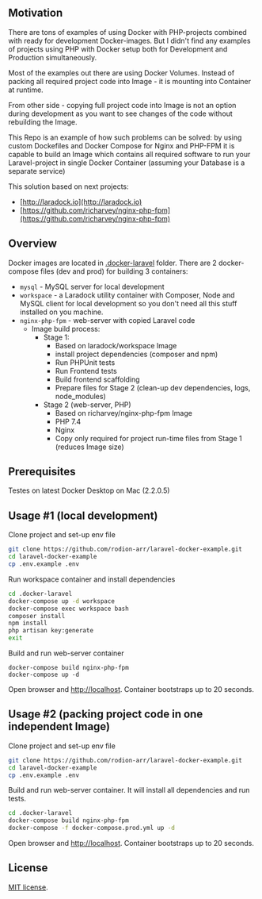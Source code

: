 ## Motivation
There are tons of examples of using Docker with PHP-projects combined with ready for development Docker-images. But I didn't find any examples of projects using PHP with Docker setup both for Development and Production simultaneously.

Most of the examples out there are using Docker Volumes. Instead of packing all required project code into Image - it is mounting into Container at runtime.

From other side - copying full project code into Image is not an option during development as you want to see changes of the code without rebuilding the Image.

This Repo is an example of how such problems can be solved: by using custom Dockefiles and Docker Compose for Nginx and PHP-FPM it is capable to build an Image which contains all required software to run your Laravel-project in single Docker Container (assuming your Database is a separate service)

This solution based on next projects: 
- [http://laradock.io](http://laradock.io)
- [https://github.com/richarvey/nginx-php-fpm](https://github.com/richarvey/nginx-php-fpm)

## Overview
Docker images are located in [.docker-laravel](https://github.com/rodion-arr/laravel-docker-example/tree/master/.docker-laravel) folder. There are 2 docker-compose files (dev and prod) for building 3 containers:
- `mysql` - MySQL server for local development
- `workspace` - a Laradock utility container with Composer, Node and MySQL client for local development so you don't need all this stuff installed on you machine. 
- `nginx-php-fpm` - web-server with copied Laravel code
  - Image build process:
    - Stage 1:
        - Based on laradock/workspace Image
        - install project dependencies (composer and npm)
        - Run PHPUnit tests
        - Run Frontend tests
        - Build frontend scaffolding
        - Prepare files for Stage 2 (clean-up dev dependencies, logs, node_modules)
    - Stage 2 (web-server, PHP)
        - Based on richarvey/nginx-php-fpm Image
        - PHP 7.4
        - Nginx
        - Copy only required for project run-time files from Stage 1 (reduces Image size)

## Prerequisites
Testes on latest Docker Desktop on Mac (2.2.0.5)

## Usage #1 (local development)
Clone project and set-up env file
```bash
git clone https://github.com/rodion-arr/laravel-docker-example.git
cd laravel-docker-example
cp .env.example .env
```
Run workspace container and install dependencies
```bash
cd .docker-laravel
docker-compose up -d workspace
docker-compose exec workspace bash
composer install
npm install
php artisan key:generate
exit
```
Build and run web-server container
```
docker-compose build nginx-php-fpm
docker-compose up -d
```
Open browser and [http://localhost](http://localhost). Container bootstraps up to 20 seconds.

## Usage #2 (packing project code in one independent Image)
Clone project and set-up env file
```bash
git clone https://github.com/rodion-arr/laravel-docker-example.git
cd laravel-docker-example
cp .env.example .env
```
Build and run web-server container. It will install all dependencies and run tests.
```bash
cd .docker-laravel
docker-compose build nginx-php-fpm
docker-compose -f docker-compose.prod.yml up -d
```
Open browser and [http://localhost](http://localhost). Container bootstraps up to 20 seconds.

## License
[MIT license](https://opensource.org/licenses/MIT).
